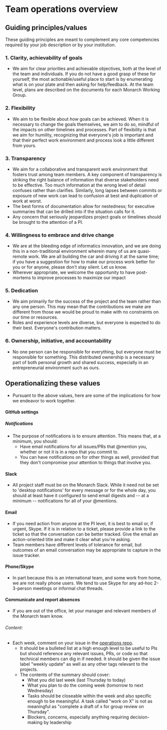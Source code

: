 # Team operations overview

## Guiding principles/values
These guiding principles are meant to complement any core competencies required by your job description or by your institution.

### 1. Clarity, achievability of goals
- We aim for clear priorities and achievable objectives, both at the level of the team and individuals. If you do not have a good grasp of these for yourself, the most actionable/useful place to start is by enumerating what is on your plate and then asking for help/feedback. At the team level, plans are described on the documents for each Monarch Working Group. 
 
### 2. Flexibility
- We aim to be flexible about *how* goals can be achieved. When it is necessary to change the goals themselves, we aim to do so, mindful of the impacts on other timelines and processes. Part of flexibility is that we aim for humility, recognizing that everyone's job is important and that their perfect work environment and process look a little different from yours.

### 3. Transparency
- We aim for a collaborative and transparent work environment that fosters trust among team members. A key component of transparency is striking the right balance of information that diverse stakeholders need to be effective. Too much information at the wrong level of detail confuses rather than clarifies. Similarly, long lapses between commits or exposure of new work can lead to confusion at best and duplication of work at worst.
- The best forms of documentation allow for nestedness; for executive summaries that can be drilled into if the situation calls for it.
- Any concern that seriously jeopardizes project goals or timelines should be brought to the attention of a PI.

### 4. Willingness to embrace and drive change
- We are at the bleeding edge of informatics innovation, and we are doing this in a non-traditional environment wherein many of us are quasi-remote work. We are all building the car and driving it at the same time; if you have a suggestion for how to make our process work better for you or for anyone, please don't stay silent. Let us know.
- Wherever appropriate, we welcome the opportunity to have post-mortems to improve processes to maximize our impact

### 5. Dedication
- We aim primarily for the success of the project and the team rather than any one person. This may mean that the contributions we make are different from those we would be proud to make with no constraints on our time or resources.
- Roles and experience levels are diverse, but everyone is expected to do their best. Everyone's contribution matters.

### 6. Ownership, initiative, and accountability
 - No one person can be responsible for everything, but everyone must be responsible for something. This distributed ownership is a necessary part of both personal growth and shared success, especially in an entrepreneurial environment such as ours.

## Operationalizing these values
- Pursuant to the above values, here are some of the implications for how we endeavor to work together.

#### GitHub settings
##### Notifications
- The purpose of notifications is to ensure attention. This means that, at a minimum, you should:
  - Have email notifications for all issues/PRs that @mention you, whether or not it is in a repo that you commit to.
  - You can have notifications on for other things as well, provided that they don't compromise your attention to things that involve you.

#### Slack
- All project staff must be on the Monarch Slack. While it need not be set to 'desktop notifications' for every message or for the whole day, you should at least have it configured to send email digests and -- at a minimum -- notifications for all of your @mentions.

#### Email
- If you need action from anyone at the PI level, it is best to email or, if urgent, Skype. If it is in relation to a ticket, please provide a link to the ticket so that the conversation can be better tracked. Give the email an action-oriented title and make it clear what you're asking.
- Team members have different levels of tolerance for email, but outcomes of an email conversation may be appropriate to capture in the issue tracker.

#### Phone/Skype
- In part because this is an international team, and some work from home, we are not really phone users. We tend to use Skype for any ad-hoc 2-3-person meetings or informal chat threads.

#### Communicate and report absences
 - If you are out of the office, let your manager and relevant members of the Monarch team know.

###### Content:
- Each week, comment on your issue in the [operations repo](https://github.com/monarch-initiative/operations/issues).
  - It should be a bulleted list at a high enough level to be useful to PIs but should reference any relevant issues, PRs, or code so that technical members can dig in if needed. It should be given the issue label "weekly update" as well as any other tags relevant to the projects.
  - The contents of the summary should cover:
    - What you did last week (last Thursday to today)
    - What you plan to do the coming week (tomorrow to next Wednesday)
    - Tasks should be closeable within the week and also specific enough to be meaningful. A task called "work on X" is not as meaningful as "complete a draft of x for group review on Thursday".
    - Blockers, concerns, especially anything requiring decision-making by leadership
